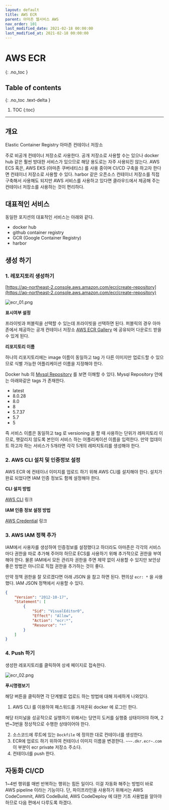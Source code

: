 ```yaml
---
layout: default
title: AWS ECR
parent: 아마존 웹서비스 AWS
nav_order: 101
last_modified_date: 2021-02-18 00:00:00
last_modified_at: 2021-02-18 00:00:00
---
```


# AWS ECR
{: .no_toc }

## Table of contents
{: .no_toc .text-delta }

1. TOC
{:toc}

---

## 개요

Elastic Container Registry 아마존 컨테이너 저장소

주로 비공개 컨테이너 저장소로 사용한다. 공개 저장소로 사용할 수는 있으나 docker hub 같은 훨씬 방대한 서비스가 있으므로 해당 용도로는 자주 사용되진 않는다. AWS ECS 혹은, AWS EKS (아마존 쿠버네티스) 를 사용 중이며 CI/CD 구축을 하고자 한다면 컨테이너 저장소로 사용할 수 있다. harbor 같은 오픈소스 컨테이너 저장소를 직접 구축해서 사용해도 되지만 AWS 서비스를 사용하고 있다면 클라우드에서 제공해 주는 컨테이너 저장소를 사용하는 것이 편리하다.

## 대표적인 서비스

동일한 포지션의 대표적인 서비스는 아래와 같다. 

- docker hub
- github container registry
- GCR (Google Container Registry)
- harbor

## 생성 하기

### 1. 레포지토리 생성하기 
[https://ap-northeast-2.console.aws.amazon.com/ecr/create-repository](https://ap-northeast-2.console.aws.amazon.com/ecr/create-repository)

![ecr_01.png](/meta/docs/aws/ecr_01.png)

**표시여부 설정**

프라이빗과  퍼블릭을 선택할 수 있는데 프라이빗을 선택하면 된다. 퍼블릭의 경우 아마존에서 제공하는 공개 컨테이너 저장소 [AWS ECR Gallery](https://gallery.ecr.aws/) 에 공유되어 다운로드 받을수 있게 된다. 

**리포지토리 이름**

하나의 리포지토리에는 image 이름이 동일하고 tag 가 다른 이미지만 업로드할 수 있으므로 식별 가능한 어플리케이션 이름을 지정해야 한다.

Docker hub 의 [Mysql Repository](https://hub.docker.com/_/mysql) 를 보면 이해할 수 있다. Mysql Repository 안에는 아래와같은 tags 가 존재한다.

- latest
- 8.0.28
- 8.0
- 8
- 5.7.37
- 5.7
- 5

즉 서비스 이름은 동일하고 tag 로 versioning 을 할 때 사용하는 단위가 레파지토리 이므로, 햇갈리지 않도록 본인이 서비스 하는 어플리케이션 이름을 입력한다. 만약 업데이트 하고자 하는 서비스가 5개라면 각각 5개의 레파지토리를 생성해야 한다.

### 2. AWS CLI 설치 및 인증정보 설정

AWS ECR 에 컨테이너 이미지를 업로드 하기 위해 AWS CLI를 설치해야 한다. 설치가 완료 되었다면 IAM 인증 정보도 함께 설정해야 한다.

**CLI 설치 방법**

[AWS CLI](https://docs.aws.amazon.com/ko_kr/cli/latest/userguide/install-cliv2.html) 링크

**IAM 인증 정보 설정 방법**

[AWS Credential](https://docs.aws.amazon.com/cli/latest/userguide/cli-configure-files.html) 링크

### 3. AWS IAM 정책 추가

IAM에서 사용자를 생성하여 인증정보를 설정했다고 하더라도 아마존은 각각의 서비스마다 권한을 따로 추가해 주어야 하므로 ECS를 사용하기 위해 추가적으로 권한을 부여해야 한다. 물론 IAM에서 모든 관리자 권한을 주면 제약 없이 사용할 수 있지만 보안상 좋은 방법은 아니므로 직접 권한을 추가하는 것이 좋다.

만약 정책 권한을 잘 모르겠다면 아래 JSON 을 참고 하면 된다. 편의상 <code>ecr: *</code> 을 사용했다. IAM JSON 정책에서 사용할 수 있다.

```json
{
    "Version": "2012-10-17",
    "Statement": [
        {
            "Sid": "VisualEditor0",
            "Effect": "Allow",
            "Action": "ecr:*",
            "Resource": "*"
        }
    ]
}
```

### 4. Push 하기

생성한 레포지토리를 클릭하여 상세 페이지로 접속한다.

![ecr_02.png](/meta/docs/aws/ecr_02.png)

**푸시명령보기**

해당 버튼을 클릭하면 각 단계별로 업로드 하는 방법에 대해 자세하게 나와있다.

1. AWS CLI 를 이용하여 패스워드를 가져온뒤 docker 에 로그인 한다.

해당 터미널을 성공적으로 실행하기 위해서는 당연히 도커를 실행중 상태이어야 하며, 2번~3번을 정상적으로 수행한 상태이어야 한다.

2. 소스코드에 루트에 있는 <code>Dockfile</code> 에 정의한 대로 컨테이너를 생성한다.
3. ECR에 업로드 하기 위하여 컨테이너 이미지 이름을 변경한다. <code>~~~.dkr.ecr~.com</code> 이 부분이 ecr private 저장소 주소다.
4. 컨테이너를 push 한다.

## 자동화 CI/CD 

1~4번 행위를 매번 반복하는 행위는 힘든 일이다. 이걸 자동화 해주는 방법이 바로 AWS pipeline 이라는 기능이다. 단, 파이프라인을 사용하기 위해서는 AWS CodeCommit, AWS CodeBuild, AWS CodeDeploy 에 대한 기초 사용법을 알아야 하므로 다음 편에서 다루도록 하겠다.